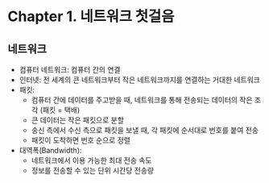 # Chapter 1. 네트워크 첫걸음

## 네트워크

- 컴퓨터 네트워크: 컴퓨터 간의 연결
- 인터넷: 전 세계의 큰 네트워크부터 작은 네트워크까지를 연결하는 거대한 네트워크
- 패킷: 
  - 컴퓨터 간에 데이터를 주고받을 때, 네트워크를 통해 전송되는 데이터의 작은 조각 (패킷 = 택배)
  - 큰 데이터는 작은 패킷으로 분할
  - 송신 측에서 수신 측으로 패킷을 보낼 때, 각 패킷에 순서대로 번호를 붙여 전송
  - 패킷이 도착하면 번호 순으로 정렬
- 대역폭(Bandwidth): 
  - 네트워크에서 이용 가능한 최대 전송 속도
  - 정보를 전송할 수 있는 단위 시간당 전송량